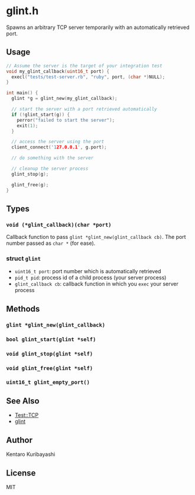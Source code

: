 # glint.h

Spawns an arbitrary TCP server temporarily with an automatically retrieved port.

## Usage

```C
// Assume the server is the target of your integration test
void my_glint_callback(uint16_t port) {
  execl("tests/test-server.rb", "ruby", port, (char *)NULL);
}

int main() {
  glint *g = glint_new(my_glint_callback);

  // start the server with a port retrieved automatically
  if (!glint_start(g)) {
    perror("failed to start the server");
    exit(1);
  }

  // access the server using the port
  client_connect('127.0.0.1', g.port);

  // do something with the server

  // cleanup the server process
  glint_stop(g);

  glint_free(g);
}
```

## Types

### `void (*glint_callback)(char *port)`

Callback function to pass `glint *glint_new(glint_callback cb)`. The port number passed as `char *` (for ease).

### struct `glint`

* `uint16_t port`: port number which is automatically retrieved
* `pid_t pid`: process id of a child process (your server process)
* `glint_callback cb`: callback function in which you `exec` your server process

## Methods

### `glint *glint_new(glint_callback)`
### `bool glint_start(glint *self)`
### `void glint_stop(glint *self)`
### `void glint_free(glint *self)`
### `uint16_t glint_empty_port()`

## See Also

* [Test::TCP](https://metacpan.org/pod/Test::TCP)
* [glint](https://github.com/kentaro/glint)

## Author

Kentaro Kuribayashi

## License

MIT